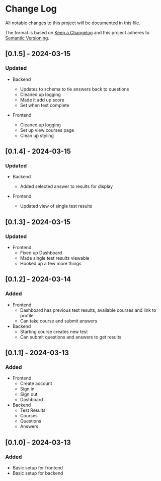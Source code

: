 # Change Log
All notable changes to this project will be documented in this file.
 
The format is based on [Keep a Changelog](http://keepachangelog.com/)
and this project adheres to [Semantic Versioning](http://semver.org/).

## [0.1.5] - 2024-03-15
### Updated
- Backend
  - Updates to schema to tie answers back to questions
  - Cleaned up logging
  - Made it add up score
  - Set when test complete

- Frontend
  - Cleaned up logging
  - Set up view courses page
  - Clean up styling

## [0.1.4] - 2024-03-15
### Updated
- Backend
  - Added selected answer to results for display

- Frontend
  - Updated view of single test results

## [0.1.3] - 2024-03-15
### Updated
- Frontend
  - Fixed up Dashboard
  - Made single test results viewable
  - Hooked up a few more things

## [0.1.2] - 2024-03-14
### Added
- Frontend
  - Dashboard has previous test results, available courses and link to profile
  - Can take course and submit answers
- Backend
  - Starting course creates new test
  - Can submit questions and answers to get results


## [0.1.1] - 2024-03-13
### Added
- Frontend
  - Create account
  - Sign in
  - Sign out
  - Dashboard
- Backend
  - Test Results
  - Courses
  - Questions
  - Answers

## [0.1.0] - 2024-03-13
### Added
- Basic setup for frontend
- Basic setup for backend
